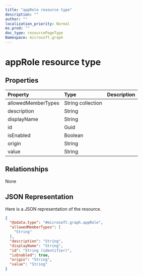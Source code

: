 ```yaml
---
title: "appRole resource type"
description: ""
author: ""
localization_priority: Normal
ms.prod: ""
doc_type: resourcePageType
Namespace: microsoft.graph
---
```



# appRole resource type



## Properties
|Property|Type|Description|
|:---|:---|:---|
|allowedMemberTypes|String collection||
|description|String||
|displayName|String||
|id|Guid||
|isEnabled|Boolean||
|origin|String||
|value|String||

## Relationships
None

## JSON Representation
Here is a JSON representation of the resource.
<!-- {
  "blockType": "resource",
  "@odata.type": "microsoft.graph.appRole"
}
-->
``` json
{
  "@odata.type": "#microsoft.graph.appRole",
  "allowedMemberTypes": [
    "String"
  ],
  "description": "String",
  "displayName": "String",
  "id": "String (identifier)",
  "isEnabled": true,
  "origin": "String",
  "value": "String"
}
```

